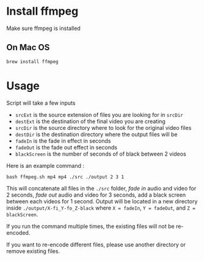 # Install ffmpeg

Make sure ffmpeg is installed

## On Mac OS

`brew install ffmpeg`

# Usage

Script will take a few inputs

- `srcExt` is the source extension of files you are looking for in `srcDir`
- `destExt` is the destination of the final video you are creating
- `srcDir` is the source directory where to look for the original video files
- `destDir` is the destination directory where the output files will be
- `fadeIn` is the fade in effect in seconds
- `fadeOut` is the fade out effect in seconds
- `blackScreen` is the number of seconds of of black between 2 videos

Here is an example command :

`bash ffmpeg.sh mp4 mp4 ./src ./output 2 3 1`

This will concatenate all files in the `./src` folder, *fade in* audio and video for 2 seconds, *fade out* audio and video for 3 seconds, add a black screen between each videos for 1 second. Output will be located in a new directory inside `./output/X-fi_Y-fo_Z-black` where `X = fadeIn`, `Y = fadeOut`, and `Z = blackScreen`.

If you run the command multiple times, the existing files will not be re-encoded.

If you want to re-encode different files, please use another directory or remove existing files.
